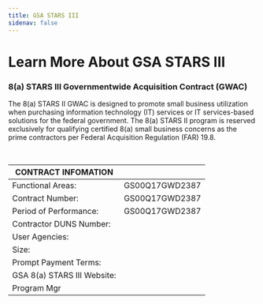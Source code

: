 ```yaml
---
title: GSA STARS III
sidenav: false
---
```

# Learn More About GSA STARS III

<!-- Similar to <http://www.dsg-inserso.com/starsii.html>

Blurb -->
### 8(a) STARS III Governmentwide Acquisition Contract (GWAC)

The 8(a) STARS II GWAC is designed to promote small business utilization when purchasing information technology (IT) services or IT services-based solutions for the federal government. The 8(a) STARS II program is reserved exclusively for qualifying certified 8(a) small business concerns as the prime contractors per Federal Acquisition Regulation (FAR) 19.8.

<br>

<!-- Build out a Table: no constellations -->

|CONTRACT INFOMATION   |   |
|---|---|
|Functional Areas:  |GS00Q17GWD2387   |
|Contract Number:   |GS00Q17GWD2387   |
|Period of Performance:   |GS00Q17GWD2387   |
|Contractor DUNS Number:   |   |
|User Agencies:   |   |
|Size:   |   |
|Prompt Payment Terms:   |   |
|GSA 8(a) STARS III Website:   |   |
|Program Mgr   |   |